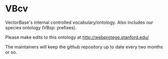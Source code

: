 VBcv
====

VectorBase's internal controlled vocabulary/ontology.  Also includes our species ontology (VBsp: prefixes).

Please make edits to this ontology at http://webprotege.stanford.edu/

The maintainers will keep the github repository up to date every two
months or so.